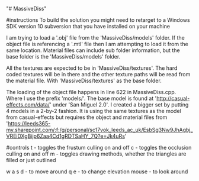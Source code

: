 "# MassiveDiss" 

#instructions
To build the solution you might need to retarget to a Windows SDK version 10 subversion that you have installed on your machine

I am trying to load a '.obj' file from the 'MassiveDiss/models' folder. If the object file is referencing a '.mtl' file then I am attempting to load it
from the same location. Material files can include sub folder information, but the base folder is the 'MassiveDiss/models' folder.

All the textures are expected to be in 'MassiveDiss/textures'. The hard coded textures will be in there and the other texture paths will be read from the material file.
With 'MassiveDiss/textures' as the base folder.

The loading of the object file happens in line 622 in MassiveDiss.cpp. Where I use the prefix 'models/'. The base model is found at 'http://casual-effects.com/data/' under 'San Miguel 2.0'.
I created a bigger set by putting 4 models in a 2-by-2 fashion. It is using the same textures as the model from casual-effects but requires the object and material files from 
'https://leeds365-my.sharepoint.com/:f:/g/personal/sc17vok_leeds_ac_uk/EsbSg3Nw9JhAgbj_VREiDXgBijp6Zaa4Cd1gRDTSaHY_7Q?e=Jk4uRs'


#controls
t - toggles the frustum culling on and off
c - toggles the occlusion culling on and off
m - toggles drawing methods, whether the triangles are filled or just outlined

w a s d - to move around
q e - to change elevation
mouse - to look around